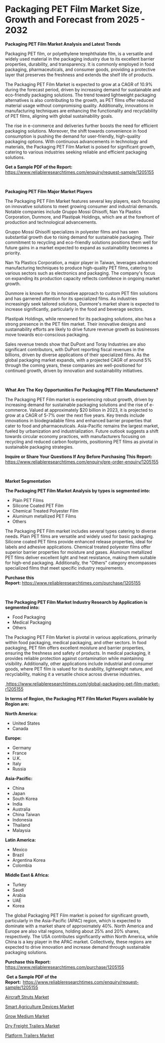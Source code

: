 <p><h1>Packaging PET Film Market Size, Growth and Forecast from 2025 - 2032</h1></p><p><strong>Packaging PET Film Market Analysis and Latest Trends</strong></p>
<p><p>Packaging PET film, or polyethylene terephthalate film, is a versatile and widely used material in the packaging industry due to its excellent barrier properties, durability, and transparency. It is commonly employed in food packaging, pharmaceuticals, and consumer goods, providing a protective layer that preserves the freshness and extends the shelf life of products.</p><p>The Packaging PET Film Market is expected to grow at a CAGR of 10.9% during the forecast period, driven by increasing demand for sustainable and eco-friendly packaging solutions. The trend toward lightweight packaging alternatives is also contributing to the growth, as PET films offer reduced material usage without compromising quality. Additionally, innovations in manufacturing techniques are enhancing the functionality and recyclability of PET films, aligning with global sustainability goals. </p><p>The rise in e-commerce and deliveries further boosts the need for efficient packaging solutions. Moreover, the shift towards convenience in food consumption is pushing the demand for user-friendly, high-quality packaging options. With continuous advancements in technology and materials, the Packaging PET Film Market is poised for significant growth, catering to various industries seeking reliable and efficient packaging solutions.</p></p>
<p><strong>Get a Sample PDF of the Report:&nbsp;</strong> <a href="https://www.reliableresearchtimes.com/enquiry/request-sample/1205155?utm_campaign=2240&utm_medium=2&utm_source=Github&utm_content=ia&utm_term=03022025&utm_id=packaging-pet-film">https://www.reliableresearchtimes.com/enquiry/request-sample/1205155</a></p>
<p>&nbsp;</p>
<p><strong>Packaging PET Film Major Market Players</strong></p>
<p><p>The Packaging PET Film Market features several key players, each focusing on innovative solutions to meet growing consumer and industrial demands. Notable companies include Gruppo Mossi Ghisolfi, Nan Ya Plastics Corporation, Dunmore, and Plastipak Holdings, which are at the forefront of production and technological advancements.</p><p>Gruppo Mossi Ghisolfi specializes in polyester films and has seen substantial growth due to rising demand for sustainable packaging. Their commitment to recycling and eco-friendly solutions positions them well for future gains in a market expected to expand as sustainability becomes a priority.</p><p>Nan Ya Plastics Corporation, a major player in Taiwan, leverages advanced manufacturing techniques to produce high-quality PET films, catering to various sectors such as electronics and packaging. The company's focus on expanding its production capacity reflects confidence in ongoing market growth.</p><p>Dunmore is known for its innovative approach to custom PET film solutions and has garnered attention for its specialized films. As industries increasingly seek tailored solutions, Dunmore's market share is expected to increase significantly, particularly in the food and beverage sectors.</p><p>Plastipak Holdings, while renowned for its packaging solutions, also has a strong presence in the PET film market. Their innovative designs and sustainability efforts are likely to drive future revenue growth as businesses move towards eco-conscious packaging.</p><p>Sales revenue trends show that DuPont and Toray Industries are also significant contributors, with DuPont reporting fiscal revenues in the billions, driven by diverse applications of their specialized films. As the global packaging market expands, with a projected CAGR of around 5% through the coming years, these companies are well-positioned for continued growth, driven by innovation and sustainability initiatives.</p></p>
<p>&nbsp;</p>
<p><strong>What Are The Key Opportunities For Packaging PET Film Manufacturers?</strong></p>
<p><p>The Packaging PET Film market is experiencing robust growth, driven by increasing demand for sustainable packaging solutions and the rise of e-commerce. Valued at approximately $20 billion in 2023, it is projected to grow at a CAGR of 5-7% over the next five years. Key trends include innovations in biodegradable films and enhanced barrier properties that cater to food and pharmaceuticals. Asia-Pacific remains the largest market, fueled by urbanization and industrialization. Future outlook suggests a shift towards circular economy practices, with manufacturers focusing on recycling and reduced carbon footprints, positioning PET films as pivotal in sustainable packaging strategies.</p></p>
<p><strong>Inquire or Share Your Questions If Any Before Purchasing This Report:</strong> <a href="https://www.reliableresearchtimes.com/enquiry/pre-order-enquiry/1205155?utm_campaign=2240&utm_medium=2&utm_source=Github&utm_content=ia&utm_term=03022025&utm_id=packaging-pet-film">https://www.reliableresearchtimes.com/enquiry/pre-order-enquiry/1205155</a></p>
<p>&nbsp;</p>
<p><strong>Market Segmentation</strong></p>
<p><strong>The Packaging PET Film Market Analysis by types is segmented into:</strong></p>
<p><ul><li>Plain PET Films</li><li>Silicone Coated PET Film</li><li>Chemical Treated Polyester Film</li><li>Aluminum metallized PET Films</li><li>Others</li></ul></p>
<p><p>The Packaging PET Film market includes several types catering to diverse needs. Plain PET films are versatile and widely used for basic packaging. Silicone coated PET films provide enhanced release properties, ideal for labels and adhesive applications. Chemical treated polyester films offer superior barrier properties for moisture and gases. Aluminum metallized PET films deliver excellent light and heat resistance, making them suitable for high-end packaging. Additionally, the "Others" category encompasses specialized films that meet specific industry requirements.</p></p>
<p><strong>Purchase this Report:&nbsp;</strong><a href="https://www.reliableresearchtimes.com/purchase/1205155?utm_campaign=2240&utm_medium=2&utm_source=Github&utm_content=ia&utm_term=03022025&utm_id=packaging-pet-film">https://www.reliableresearchtimes.com/purchase/1205155</a></p>
<p>&nbsp;</p>
<p><strong>The Packaging PET Film Market Industry Research by Application is segmented into:</strong></p>
<p><ul><li>Food Packaging</li><li>Medical Packaging</li><li>Others</li></ul></p>
<p><p>The Packaging PET Film Market is pivotal in various applications, primarily within food packaging, medical packaging, and other sectors. In food packaging, PET film offers excellent moisture and barrier properties, ensuring the freshness and safety of products. In medical packaging, it provides reliable protection against contamination while maintaining visibility. Additionally, other applications include industrial and consumer goods, where PET film is valued for its durability, lightweight nature, and recyclability, making it a versatile choice across diverse industries.</p></p>
<p><a href="https://www.reliableresearchtimes.com/global-packaging-pet-film-market-r1205155?utm_campaign=2240&utm_medium=2&utm_source=Github&utm_content=ia&utm_term=03022025&utm_id=packaging-pet-film">&nbsp;https://www.reliableresearchtimes.com/global-packaging-pet-film-market-r1205155</a></p>
<p><strong>In terms of Region, the Packaging PET Film Market Players available by Region are:</strong></p>
<p>
    <p> <strong> North America: </strong>
        <ul>
            <li>United States</li>
            <li>Canada</li>
        </ul>
        </p> 
    <p> <strong> Europe: </strong>
        <ul>
            <li>Germany</li>
            <li>France</li>
            <li>U.K.</li>
            <li>Italy</li>
            <li>Russia</li>
        </ul>
        </p> 
    <p> <strong> Asia-Pacific: </strong>
        <ul>
            <li>China</li>
            <li>Japan</li>
            <li>South Korea</li>
            <li>India</li>
            <li>Australia</li>
            <li>China Taiwan</li>
            <li>Indonesia</li>
            <li>Thailand</li>
            <li>Malaysia</li>
        </ul>
        </p> 
    <p> <strong> Latin America: </strong>
        <ul>
            <li>Mexico</li>
            <li>Brazil</li>
            <li>Argentina Korea</li>
            <li>Colombia</li>
        </ul>
        </p> 
    <p> <strong> Middle East & Africa: </strong>
        <ul>
            <li>Turkey</li>
            <li>Saudi</li>
            <li>Arabia</li>
            <li>UAE</li>
            <li>Korea</li>
        </ul>
    </p>
    </p>
<p><p>The global Packaging PET Film market is poised for significant growth, particularly in the Asia-Pacific (APAC) region, which is expected to dominate with a market share of approximately 40%. North America and Europe are also vital regions, holding about 25% and 20% shares, respectively. The USA contributes significantly within North America, while China is a key player in the APAC market. Collectively, these regions are expected to drive innovation and increase demand through sustainable packaging solutions.</p></p>
<p><strong>Purchase this Report: </strong><a href="https://www.reliableresearchtimes.com/purchase/1205155?utm_campaign=2240&utm_medium=2&utm_source=Github&utm_content=ia&utm_term=03022025&utm_id=packaging-pet-film">https://www.reliableresearchtimes.com/purchase/1205155</a></p>
<p>&nbsp;<strong>Get a Sample PDF of the Report:&nbsp;&nbsp;</strong><a href="https://www.reliableresearchtimes.com/enquiry/request-sample/1205155?utm_campaign=2240&utm_medium=2&utm_source=Github&utm_content=ia&utm_term=03022025&utm_id=packaging-pet-film">https://www.reliableresearchtimes.com/enquiry/request-sample/1205155</a></p>
<p><strong></strong></p>
<p><p><a href="https://www.linkedin.com/pulse/regional-development-deployment-production-cost-aircraft-bni9f?utm_campaign=2240&utm_medium=2&utm_source=Github&utm_content=ia&utm_term=03022025&utm_id=packaging-pet-film">Aircraft Struts Market</a></p><p><a href="https://www.linkedin.com/pulse/smart-agriculture-devices-market-size-cagr-139-current-development-tkzuf?utm_campaign=2240&utm_medium=2&utm_source=Github&utm_content=ia&utm_term=03022025&utm_id=packaging-pet-film">Smart Agriculture Devices Market</a></p><p><a href="https://www.linkedin.com/pulse/grow-medium-market-trends-projected-cagr-56-from-2025-2032-hc0nf?utm_campaign=2240&utm_medium=2&utm_source=Github&utm_content=ia&utm_term=03022025&utm_id=packaging-pet-film">Grow Medium Market</a></p><p><a href="https://www.linkedin.com/pulse/comprehensive-dry-freight-trailers-market-overview-emerging-oob7f?utm_campaign=2240&utm_medium=2&utm_source=Github&utm_content=ia&utm_term=03022025&utm_id=packaging-pet-film">Dry Freight Trailers Market</a></p><p><a href="https://www.linkedin.com/pulse/platform-trailers-market-size-analysis-quantitative-insights-fftyf?utm_campaign=2240&utm_medium=2&utm_source=Github&utm_content=ia&utm_term=03022025&utm_id=packaging-pet-film">Platform Trailers Market</a></p></p>